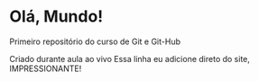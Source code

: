 # Olá, Mundo!
 Primeiro repositório do curso de Git e Git-Hub

 Criado durante aula ao vivo
 Essa linha eu adicione direto do site, IMPRESSIONANTE!
